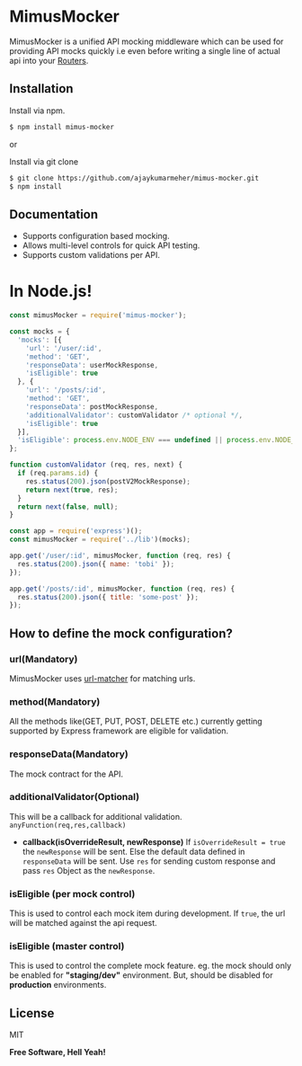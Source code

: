 # MimusMocker

MimusMocker is a unified API mocking middleware which can be used for providing API mocks quickly i.e even before writing a single line of actual api into your [Routers](https://expressjs.com/en/guide/routing.html).

## Installation

Install via npm.

```bash
$ npm install mimus-mocker
```

or

Install via git clone

```bash
$ git clone https://github.com/ajaykumarmeher/mimus-mocker.git
$ npm install
```
  
## Documentation
  - Supports configuration based mocking.
  - Allows multi-level controls for quick API testing.
  - Supports custom validations per API.


# In Node.js!

```js
const mimusMocker = require('mimus-mocker');

const mocks = {
  'mocks': [{
    'url': '/user/:id',
    'method': 'GET',
    'responseData': userMockResponse,
    'isEligible': true 
  }, {
    'url': '/posts/:id',
    'method': 'GET',
    'responseData': postMockResponse,
    'additionalValidator': customValidator /* optional */,
    'isEligible': true
  }],
  'isEligible': process.env.NODE_ENV === undefined || process.env.NODE_ENV === 'staging'
};

function customValidator (req, res, next) {
  if (req.params.id) {
    res.status(200).json(postV2MockResponse);
    return next(true, res);
  }
  return next(false, null);
}

const app = require('express')();
const mimusMocker = require('../lib')(mocks);

app.get('/user/:id', mimusMocker, function (req, res) {
  res.status(200).json({ name: 'tobi' });
});

app.get('/posts/:id', mimusMocker, function (req, res) {
  res.status(200).json({ title: 'some-post' });
});

```

## How to define the mock configuration?

### url(Mandatory)
MimusMocker uses [url-matcher](https://www.npmjs.com/package/url-matcher) for matching urls.

### method(Mandatory)
All the methods like(GET, PUT, POST, DELETE etc.) currently getting supported by Express framework are eligible for validation.

### responseData(Mandatory)
The mock contract for the API.

### additionalValidator(Optional)
This will be a callback for additional validation. 
```anyFunction(req,res,callback)```
* **callback(isOverrideResult, newResponse)**
If `isOverrideResult = true` the `newResponse` will be sent. Else the default data defined in `responseData` will be sent. Use `res` for sending custom response and pass `res` Object as the `newResponse`. 

### isEligible (per mock control)
This is used to control each mock item during development. If `true`, the url will be matched against the api request.

### isEligible (master control)
This is used to control the complete mock feature. eg. the mock should only be enabled for **"staging/dev"** environment. But, should be disabled for **production** environments.

License
----

MIT


**Free Software, Hell Yeah!**

